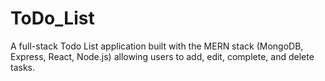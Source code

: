 # ToDo_List
A full-stack Todo List application built with the MERN stack (MongoDB, Express, React, Node.js) allowing users to add, edit, complete, and delete tasks.
